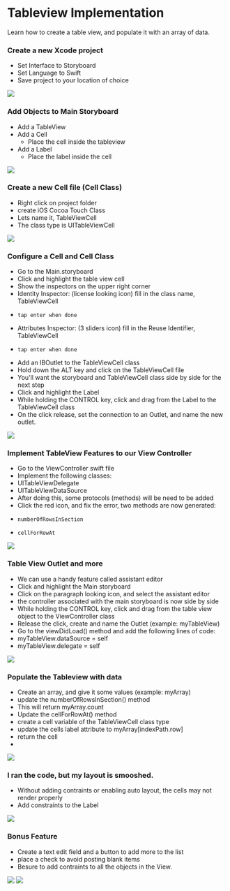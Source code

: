 # Tableview Implementation
Learn how to create a table view, and populate it with an array of data.

### Create a new Xcode project
* Set Interface to Storyboard
* Set Language to Swift
* Save project to your location of choice
<img src="https://github.com/dcond007/iOS-Introduction/blob/main/TableViewGIFs/createAProject.gif">


### Add Objects to Main Storyboard
* Add a TableView
* Add a Cell
  * Place the cell inside the tableview
* Add a Label
  * Place the label inside the cell
<img src="https://github.com/dcond007/iOS-Introduction/blob/main/TableViewGIFs/addObjects.gif">

### Create a new Cell file (Cell Class)
* Right click on project folder
* create iOS Cocoa Touch Class
* Lets name it, TableViewCell
*   The class type is UITableViewCell
<img src="https://github.com/dcond007/iOS-Introduction/blob/main/TableViewGIFs/createCellClass.gif">

### Configure a Cell and Cell Class
* Go to the Main.storyboard
* Click and highlight the table view cell
* Show the inspectors on the upper right corner
*   Identity Inspector: (license looking icon) fill in the class name, TableViewCell
*     tap enter when done
*   Attributes Inspector: (3 sliders icon) fill in the Reuse Identifier, TableViewCell
*     tap enter when done
* Add an IBOutlet to the TableViewCell class
* Hold down the ALT key and click on the TableViewCell file
*   You'll want the storyboard and TableViewCell class side by side for the next step
* Click and highlight the Label
*   While holding the CONTROL key, click and drag from the Label to the TableViewCell class
*   On the click release, set the connection to an Outlet, and name the new outlet. 
<img src="https://github.com/dcond007/iOS-Introduction/blob/main/TableViewGIFs/configureCellClass.gif">

### Implement TableView Features to our View Controller
* Go to the ViewController swift file
* Implement the following classes:
*   UITableViewDelegate
*   UITableViewDataSource
* After doing this, some protocols (methods) will be need to be added
*   Click the red icon, and fix the error, two methods are now generated:
*     numberOfRowsInSection
*     cellForRowAt
<img src="https://github.com/dcond007/iOS-Introduction/blob/main/TableViewGIFs/implementClasses.gif">

### Table View Outlet and more
* We can use a handy feature called assistant editor
* Click and highlight the Main storyboard
* Click on the paragraph looking icon, and select the assistant editor
*   the controller associated with the main storyboard is now side by side
* While holding the CONTROL key, click and drag from the table view object to the ViewController class
*   Release the click, create and name the Outlet (example: myTableView)
* Go to the viewDidLoad() method and add the following lines of code:
*   myTableView.dataSource = self
*   myTableView.delegate = self
<img src="https://github.com/dcond007/iOS-Introduction/blob/main/TableViewGIFs/tableViewAndMore.gif">

### Populate the Tableview with data
* Create an array, and give it some values (example: myArray)
* update the numberOfRowsInSection() method
*   This will return myArray.count
* Update the cellForRowAt() method
*   create a cell variable of the TableViewCell class type
*   update the cells label attribute to myArray[indexPath.row]
*   return the cell
*   ``` ```
<img src="https://github.com/dcond007/iOS-Introduction/blob/main/TableViewGIFs/giveTableViewData.gif">

### I ran the code, but my layout is smooshed.
* Without adding contraints or enabling auto layout, the cells may not render properly
* Add constraints to the Label
<img src="https://github.com/dcond007/iOS-Introduction/blob/main/TableViewGIFs/doesItRun.gif">

### Bonus Feature
* Create a text edit field and a button to add more to the list
* place a check to avoid posting blank items
* Besure to add contraints to all the objects in the View.
<img src="https://github.com/dcond007/iOS-Introduction/blob/main/TableViewGIFs/bonus.gif">
<img src="https://github.com/dcond007/iOS-Introduction/blob/main/TableViewGIFs/bonusDemo.gif">
